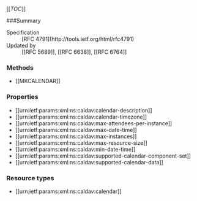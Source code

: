 <!-- --- title: RFC 4791: Calendaring Extensions to WebDAV (CalDAV) -->
[[_TOC_]]

<div id="summary-box" markdown="1">

###Summary
<dl>
<dt>Specification</dt>
<dd markdown="1">[RFC 4791](http://tools.ietf.org/html/rfc4791)
</dd>
<dt>Updated by</dt>
<dd markdown="1">[[RFC 5689]], [[RFC 6638]], [[RFC 6764]]
</dd>
</dl>

</div>


### Methods

<!-- List of HTTP Methods defined by this RFC -->
* [[MKCALENDAR]]

### Properties

<!-- List of Properties defined by this RFC -->
* [[urn:ietf:params:xml:ns:caldav:calendar-description]]
* [[urn:ietf:params:xml:ns:caldav:calendar-timezone]]
* [[urn:ietf:params:xml:ns:caldav:max-attendees-per-instance]]
* [[urn:ietf:params:xml:ns:caldav:max-date-time]]
* [[urn:ietf:params:xml:ns:caldav:max-instances]]
* [[urn:ietf:params:xml:ns:caldav:max-resource-size]]
* [[urn:ietf:params:xml:ns:caldav:min-date-time]]
* [[urn:ietf:params:xml:ns:caldav:supported-calendar-component-set]]
* [[urn:ietf:params:xml:ns:caldav:supported-calendar-data]]

### Resource types

* [[urn:ietf:params:xml:ns:caldav:calendar]]

<!-- ### XML elements -->

<!-- List of other XML elements defined by this RFC -->
<!-- * [[namespace:name]] -->
